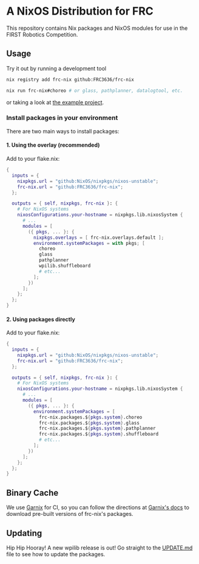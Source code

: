 # A NixOS Distribution for FRC

This repository contains Nix packages and NixOS modules for use in the FIRST Robotics Competition.

## Usage

Try it out by running a development tool

```bash
nix registry add frc-nix github:FRC3636/frc-nix

nix run frc-nix#choreo # or glass, pathplanner, datalogtool, etc.
```

or taking a look at [the example project](./example).

### Install packages in your environment

There are two main ways to install packages:

#### 1. Using the overlay (recommended)
Add to your flake.nix:
```nix
{
  inputs = {
    nixpkgs.url = "github:NixOS/nixpkgs/nixos-unstable";
    frc-nix.url = "github:FRC3636/frc-nix";
  };

  outputs = { self, nixpkgs, frc-nix }: {
    # For NixOS systems
    nixosConfigurations.your-hostname = nixpkgs.lib.nixosSystem {
      # ...
      modules = [
        ({ pkgs, ... }: {
          nixpkgs.overlays = [ frc-nix.overlays.default ];
          environment.systemPackages = with pkgs; [
            choreo
            glass
            pathplanner
            wpilib.shuffleboard
            # etc...
          ];
        })
      ];
    };
  };
}
```

#### 2. Using packages directly
Add to your flake.nix:
```nix
{
  inputs = {
    nixpkgs.url = "github:NixOS/nixpkgs/nixos-unstable";
    frc-nix.url = "github:FRC3636/frc-nix";
  };

  outputs = { self, nixpkgs, frc-nix }: {
    # For NixOS systems
    nixosConfigurations.your-hostname = nixpkgs.lib.nixosSystem {
      # ...
      modules = [
        ({ pkgs, ... }: {
          environment.systemPackages = [
            frc-nix.packages.${pkgs.system}.choreo
            frc-nix.packages.${pkgs.system}.glass
            frc-nix.packages.${pkgs.system}.pathplanner
            frc-nix.packages.${pkgs.system}.shuffleboard
            # etc...
          ];
        })
      ];
    };
  };
}
```

## Binary Cache

We use [Garnix](https://garnix.io) for CI, so you can follow the directions at [Garnix's docs](https://garnix.io/docs/caching) to download pre-built versions of frc-nix's packages.

## Updating

Hip Hip Hooray! A new wpilib release is out! Go straight to the [UPDATE.md](./UPDATE.md) file to see how to update the packages.
